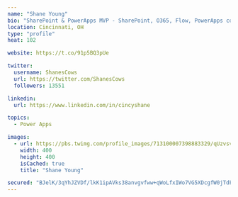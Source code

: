 ```yaml
---
name: "Shane Young"
bio: "SharePoint & PowerApps MVP - SharePoint, O365, Flow, PowerApps consulting? @PowerApps911 | Pure Snark? You found it."
location: Cincinnati, OH
type: "profile"
heat: 102

website: https://t.co/91p5BQ3pUe

twitter:
  username: ShanesCows
  url: https://twitter.com/ShanesCows
  followers: 13551

linkedin:
  url: https://www.linkedin.com/in/cincyshane

topics:
  - Power Apps

images:
  - url: https://pbs.twimg.com/profile_images/713100007398883329/qUzvsvQ3_400x400.jpg
    width: 400
    height: 400
    isCached: true
    title: "Shane Young"

secured: "BJelK/3qYhJZVDf/lkK1ipAVks38anvgvfww+qWoLfxIWo7VG5XDcgfW0jTdFUizQOe7yeZz2BEMfBowGXXF1gUhzGcqyuppA1e07MveksKjD14gE2Jn00NOdstTcwD1viR3r5uuUGhmp6oiMQ2kvt9f3t1PcdB9AQRTXXEHjPi4XcWlRqsdbKla4EaQZNRbT5g5ftUqCWTJTDbp9bW3hDng3m6Si4bWgIkIZ6kV4MzHU5k29h4IsavOVWhXN+WQO+Vc+y6mG3QeFvx6X9pYLJr/YZ8RADUq0488Mey5dUgdrr1qxT2HuAlS77Ya4cA2gedifhSIuck7xBsPJ9tJ0El+W+TF5SURz/8oFvMHjsifMbHcyFyAXRb44gtQ+GIEyAUFnhJFp3z8lHMX3tC+0lXMEY3cFIYdPfu5SjOa+Os=;vOKfc2YOcD23F0fx90jR/A=="
---
```


